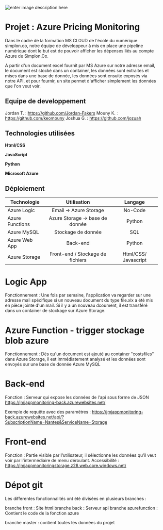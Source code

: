 

![enter image description here](https://qbd.eu/wp-content/uploads/azure-logo.png)
# Projet : Azure Pricing Monitoring

Dans le cadre de la formation MS CLOUD de l'école du numérique simplon.co, notre équipe de développeur à mis en place une pipeline numérique dont le but est de pouvoir afficher les dépenses liés au compte Azure de Simplon.Co.

A partir d'un document excel fournit par MS Azure sur notre adresse email, le document est stocké dans un container, les données sont extraites et mises dans une base de donnée, les données sont ensuite exposés via notre API, et pour fournir, un site permet d'afficher simplement les données que l'on veut voir.

## Equipe de developpement
Jordan T. : https://github.com/Jordan-Fakers
Mouny K. : https://github.com/keomouny
Joshua G. : https://github.com/jozuah

## Technologies utilisées

**Html/CSS**

**JavaScript**

**Python**

**Microsoft Azure** 

## Déploiement


| Technologie | Utilisation | Langage |
|---|:---:|:---:|
| Azure Logic      | Email -> Azure Storage | No-Code |
| Azure Functions | Azure Storage -> base de donnée      |    Python |
| Azure MySQL     | Stockage de donnée      |  SQL |
|  Azure Web App  |    Back-end  | Python |
|  Azure Storage  |    Front-end / Stockage de fichiers  | Html/CSS/ Javascript |

# Logic App 

Fonctionnement : Une fois par semaine, l'application va regarder sur une adresse mail spécifique si un nouveau document du type file.xlx a été mis en pièce jointe d'un mail. Si il y a un nouveau dcoument, il est transféré dans un container de stockage sur Azure Storage.

# Azure Function - trigger stockage blob azure

Fonctionnement : Dès qu'un document est ajouté au container "costsfiles" dans Azure Storage, il est immédiatement analysé et les données sont envoyés sur une base de donnée Azure MySQL

# Back-end 

Fonction : Serveur qui expose les données de l'api sous forme de JSON
https://jmjappmonitoring-back.azurewebsites.net/

Exemple de requête avec des paramètres :
https://jmjappmonitoring-back.azurewebsites.net/api/?SubscriptionName=Nantes&ServiceName=Storage

# Front-end

Fonction : Partie visible par l'utilisateur, il sélectionne les données qu'il veut voir par l'intermédiaire de menu déroulant.
Accessibilité : https://jmjappmonitoringstorage.z28.web.core.windows.net/


# Dépot git

Les differentes fonctionnalités ont été divisées en plusieurs branches :

branche front : Site html
branche back : Serveur api 
branche azurefunction : Contient le code de la fonction azure

branche master : contient toutes les données du projet

